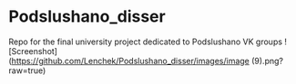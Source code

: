 # Podslushano_disser
Repo for the final university project dedicated to Podslushano VK groups
![Screenshot](https://github.com/Lenchek/Podslushano_disser/images/image (9).png?raw=true)
 
